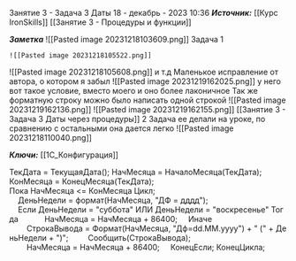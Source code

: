 
Занятие 3 - Задача 3 Даты
 18 - декабрь - 2023  10:36 
***Источник:***  [[Курс IronSkills]] [[Занятие 3 - Процедуры и функции]]

***Заметка*** 
![[Pasted image 20231218103609.png]]
Задача 1

	![[Pasted image 20231218105522.png]]


![[Pasted image 20231218105608.png]]
и т.д
Маленькое исправление от автора, о котором я забыл
![[Pasted image 20231219162025.png]]
у него вот такое условие, вместо моего и оно более лаконичное
Так же форматную строку можно было написать одной строкой
![[Pasted image 20231219162136.png]]
![[Pasted image 20231219162155.png]]
[[Занятие 3 - Задача 3 Даты через процедуры]]
2 Задача
ее делали на уроке, по сравнению с остальными она дается легко 
![[Pasted image 20231218110040.png]]

***Ключи:*** [[1С_Конфигурация]]

ТекДата = ТекущаяДата();
НачМесяца = НачалоМесяца(ТекДата);
КонМесяца = КонецМесяца(ТекДата);
Пока НачМесяца <= КонМесяца Цикл;
    ДеньНедели = формат(НачМесяца, "ДФ = дддд");
    Если ДеньНедели = "суббота" ИЛИ ДеньНедели = "воскресенье" Тогда   
        НачМесяца = НачМесяца + 86400;
    Иначе   
        СтрокаВывода = Формат(НачМесяца, "Дф=dd.MM.yyyy") + " (" + ДеньНедели + ")";
        Сообщить(СтрокаВывода);
        НачМесяца = НачМесяца + 86400;
    КонецЕсли;
КонецЦикла;